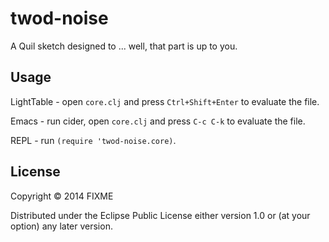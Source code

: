 # twod-noise

A Quil sketch designed to ... well, that part is up to you.

## Usage

LightTable - open `core.clj` and press `Ctrl+Shift+Enter` to evaluate the file.

Emacs - run cider, open `core.clj` and press `C-c C-k` to evaluate the file.

REPL - run `(require 'twod-noise.core)`.

## License

Copyright © 2014 FIXME

Distributed under the Eclipse Public License either version 1.0 or (at
your option) any later version.
